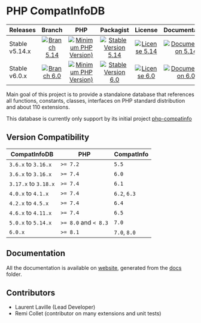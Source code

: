 <!-- markdownlint-disable MD013 -->
# PHP CompatInfoDB

| Releases       |                     Branch                     |                               PHP                               |                          Packagist                           |                      License                      |                            Documentation                            |
|:---------------|:----------------------------------------------:|:---------------------------------------------------------------:|:------------------------------------------------------------:|:-------------------------------------------------:|:-------------------------------------------------------------------:|
| Stable v5.14.x | [![Branch 5.14][Branch_514x-img]][Branch_514x] | [![Minimum PHP Version)][PHPVersion_514x-img]][PHPVersion_514x] | [![Stable Version 5.14][Packagist_514x-img]][Packagist_514x] | [![License 5.14][License_514x-img]][License_514x] | [![Documentation 5.14][Documentation_514x-img]][Documentation_514x] |
| Stable v6.0.x  |  [![Branch 6.0][Branch_60x-img]][Branch_60x]   |  [![Minimum PHP Version)][PHPVersion_60x-img]][PHPVersion_60x]  |  [![Stable Version 6.0][Packagist_60x-img]][Packagist_60x]   |  [![License 6.0][License_60x-img]][License_60x]   |  [![Documentation 6.0][Documentation_60x-img]][Documentation_60x]   |

[Branch_514x-img]: https://img.shields.io/badge/branch-5.14-orange
[Branch_514x]: https://github.com/llaville/php-compatinfo-db/tree/5.14
[PHPVersion_514x-img]: https://img.shields.io/packagist/php-v/bartlett/php-compatinfo-db/5.14.0
[PHPVersion_514x]: https://www.php.net/supported-versions.php
[Packagist_514x-img]: https://img.shields.io/badge/packagist-v5.14.0-blue
[Packagist_514x]: https://packagist.org/packages/bartlett/php-compatinfo-db
[License_514x-img]: https://img.shields.io/packagist/l/bartlett/php-compatinfo-db
[License_514x]: https://github.com/llaville/php-compatinfo-db/blob/5.14/LICENSE
[Documentation_514x-img]: https://img.shields.io/badge/documentation-v5.14-green
[Documentation_514x]: https://github.com/llaville/php-compatinfo-db/tree/5.14/docs

[Branch_60x-img]: https://img.shields.io/badge/branch-6.0-orange
[Branch_60x]: https://github.com/llaville/php-compatinfo-db/tree/6.0
[PHPVersion_60x-img]: https://img.shields.io/packagist/php-v/bartlett/php-compatinfo-db/6.0.0
[PHPVersion_60x]: https://www.php.net/supported-versions.php
[Packagist_60x-img]: https://img.shields.io/badge/packagist-v6.0.2-blue
[Packagist_60x]: https://packagist.org/packages/bartlett/php-compatinfo-db
[License_60x-img]: https://img.shields.io/packagist/l/bartlett/php-compatinfo-db
[License_60x]: https://github.com/llaville/php-compatinfo-db/blob/6.0/LICENSE
[Documentation_60x-img]: https://img.shields.io/badge/documentation-v6.0-green
[Documentation_60x]: https://github.com/llaville/php-compatinfo-db/tree/6.0/docs

Main goal of this project is to provide a standalone database that references
all functions, constants, classes, interfaces on PHP standard distribution and about 110 extensions.

This database is currently only support by its initial project [php-compatinfo](https://github.com/llaville/php-compatinfo)

## Version Compatibility

 | CompatInfoDB         | PHP                  | CompatInfo   |
 |----------------------|----------------------|--------------|
 | `3.6.x`  to `3.16.x` | `>= 7.2`             | `5.5`        |
 | `3.6.x`  to `3.16.x` | `>= 7.4`             | `6.0`        |
 | `3.17.x` to `3.18.x` | `>= 7.4`             | `6.1`        |
 | `4.0.x`  to `4.1.x`  | `>= 7.4`             | `6.2`, `6.3` |
 | `4.2.x`  to `4.5.x`  | `>= 7.4`             | `6.4`        |
 | `4.6.x`  to `4.11.x` | `>= 7.4`             | `6.5`        |
 | `5.0.x`  to `5.14.x` | `>= 8.0` and `< 8.3` | `7.0`        |
 | `6.0.x`              | `>= 8.1`             | `7.0`, `8.0` |

## Documentation

All the documentation is available on [website](https://llaville.github.io/php-compatinfo-db/6.0),
generated from the [docs](https://github.com/llaville/php-compatinfo-db/tree/6.0/docs) folder.

## Contributors

* Laurent Laville (Lead Developer)
* Remi Collet (contributor on many extensions and unit tests)
